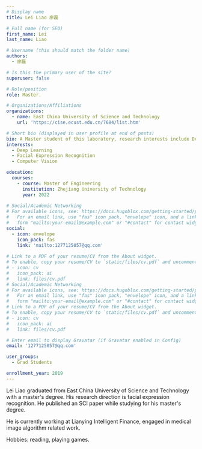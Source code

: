 ```yaml
---
# Display name
title: Lei Liao 廖磊

# Full name (for SEO)
first_name: Lei 
last_name: Liao 

# Username (this should match the folder name)
authors:
  - 廖磊

# Is this the primary user of the site?
superuser: false

# Role/position
role: Master.

# Organizations/Affiliations
organizations:
  - name: East China University of Science and Technology
    url: 'https://cise.ecust.edu.cn/7684/list.htm'

# Short bio (displayed in user profile at end of posts)
bio: A Master student of this laboratory, research interests include Deep Learning, Facial Expression Recognition, and Computer Vision.
interests:
  - Deep Learning
  - Facial Expression Recognition
  - Computer Vision

education:
  courses:
    - course: Master of Engineering
      institution: Zhejiang University of Technology
      year: 2022
      
# Social/Academic Networking
# For available icons, see: https://docs.hugoblox.com/getting-started/page-builder/#icons
#   For an email link, use "fas" icon pack, "envelope" icon, and a link in the
#   form "mailto:your-email@example.com" or "#contact" for contact widget.
social:
  - icon: envelope
    icon_pack: fas
    link: 'mailto:1277125057@qq.com'
  
# Link to a PDF of your resume/CV from the About widget.
# To enable, copy your resume/CV to `static/files/cv.pdf` and uncomment the lines below.
# - icon: cv
#   icon_pack: ai
#   link: files/cv.pdf
# Social/Academic Networking
# For available icons, see: https://docs.hugoblox.com/getting-started/page-builder/#icons
#   For an email link, use "fas" icon pack, "envelope" icon, and a link in the
#   form "mailto:your-email@example.com" or "#contact" for contact widget.
# Link to a PDF of your resume/CV from the About widget.
# To enable, copy your resume/CV to `static/files/cv.pdf` and uncomment the lines below.
# - icon: cv
#   icon_pack: ai
#   link: files/cv.pdf

# Enter email to display Gravatar (if Gravatar enabled in Config)
email: '1277125057@qq.com'

user_groups:
  - Grad Students

enrollment_year: 2019
---
```


Lei Liao graduated from East China University of Science and Technology with a master's degree. His research direction is facial expression recognition. He published an SCI paper while studying for his master's degree.

He is currently working at Lianying Intelligent Finance, engaged in medical image algorithm related work.

Hobbies: reading, playing games.
